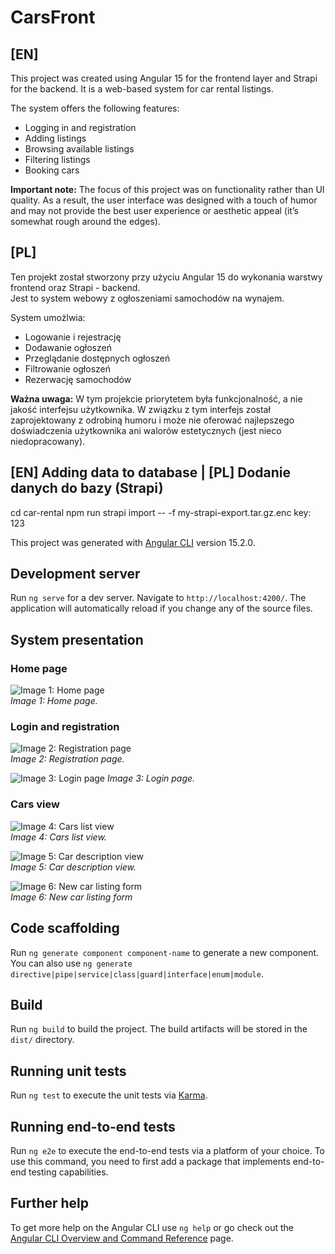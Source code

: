 # CarsFront

## [EN]
This project was created using Angular 15 for the frontend layer and Strapi for the backend.
It is a web-based system for car rental listings.

The system offers the following features:
* Logging in and registration
* Adding listings
* Browsing available listings
* Filtering listings
* Booking cars  

<b>Important note:</b> The focus of this project was on functionality rather than UI quality. As a result, the user interface was designed with a touch of humor and may not provide the best user experience or aesthetic appeal (it’s somewhat rough around the edges).  

## [PL]
Ten projekt został stworzony przy użyciu Angular 15 do wykonania warstwy frontend oraz Strapi - backend.  
Jest to system webowy z ogłoszeniami samochodów na wynajem.  

 System umożlwia:
 * Logowanie i rejestrację
 * Dodawanie ogłoszeń
 * Przeglądanie dostępnych ogłoszeń
 * Filtrowanie ogłoszeń
 * Rezerwację samochodów  

<b>Ważna uwaga:</b> W tym projekcie priorytetem była funkcjonalność, a nie jakość interfejsu użytkownika. W związku z tym interfejs został zaprojektowany z odrobiną humoru i może nie oferować najlepszego doświadczenia użytkownika ani walorów estetycznych (jest nieco niedopracowany).  

## [EN] Adding data to database | [PL] Dodanie danych do bazy (Strapi)
cd car-rental
npm run strapi import -- -f my-strapi-export.tar.gz.enc
key: 123

This project was generated with [Angular CLI](https://github.com/angular/angular-cli) version 15.2.0.

## Development server

Run `ng serve` for a dev server. Navigate to `http://localhost:4200/`. The application will automatically reload if you change any of the source files.  

## System presentation
### Home page  
![Image 1: Home page](https://github.com/user-attachments/assets/ee96e68c-8688-463e-98d4-7ae869b81894)  
*Image 1: Home page.*  

### Login and registration  
![Image 2: Registration page](https://github.com/user-attachments/assets/94b4790e-fa6f-4a13-9cc8-abac2bd5b825)  
*Image 2: Registration page.*  

![Image 3: Login page](https://github.com/user-attachments/assets/c3760ef7-ec37-4c70-8831-ca52a9e2240d)
*Image 3: Login page.*  

### Cars view  
![Image 4: Cars list view](https://github.com/user-attachments/assets/d64820ef-576b-4a8c-a1a1-58a155d5342b)  
*Image 4: Cars list view.*  

![Image 5: Car description view](https://github.com/user-attachments/assets/8b08666a-0520-4177-b514-aa8f777dc223)  
*Image 5: Car description view.*  

![Image 6: New car listing form](https://github.com/user-attachments/assets/9e13186e-48d8-4f87-8a59-3a719d35e459)  
*Image 6: New car listing form*  



## Code scaffolding

Run `ng generate component component-name` to generate a new component. You can also use `ng generate directive|pipe|service|class|guard|interface|enum|module`.

## Build

Run `ng build` to build the project. The build artifacts will be stored in the `dist/` directory.

## Running unit tests

Run `ng test` to execute the unit tests via [Karma](https://karma-runner.github.io).

## Running end-to-end tests

Run `ng e2e` to execute the end-to-end tests via a platform of your choice. To use this command, you need to first add a package that implements end-to-end testing capabilities.

## Further help

To get more help on the Angular CLI use `ng help` or go check out the [Angular CLI Overview and Command Reference](https://angular.io/cli) page.
